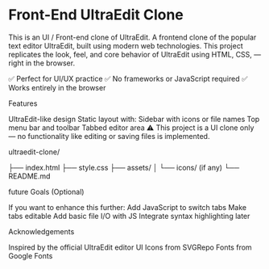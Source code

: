 # Front-End UltraEdit Clone
This is an UI / Front-end clone of UltraEdit.
A frontend clone of the popular text editor UltraEdit, built using modern web technologies. This project replicates the look, feel, and core behavior of UltraEdit using HTML, CSS,  — right in the browser.

✅ Perfect for UI/UX practice
✅ No frameworks or JavaScript required
✅ Works entirely in the browser

Features

 UltraEdit-like design
 Static layout with:
 Sidebar with icons or file names
 Top menu bar and toolbar
 Tabbed editor area
⚠️ This project is a UI clone only — no functionality like editing or saving files is implemented.

ultraedit-clone/

├── index.html
├── style.css
├── assets/
│   └── icons/ (if any)
└── README.md

future Goals (Optional)

If you want to enhance this further:
Add JavaScript to switch tabs
Make tabs editable
Add basic file I/O with JS
Integrate syntax highlighting later

Acknowledgements

Inspired by the official UltraEdit editor UI
Icons from SVGRepo
Fonts from Google Fonts
